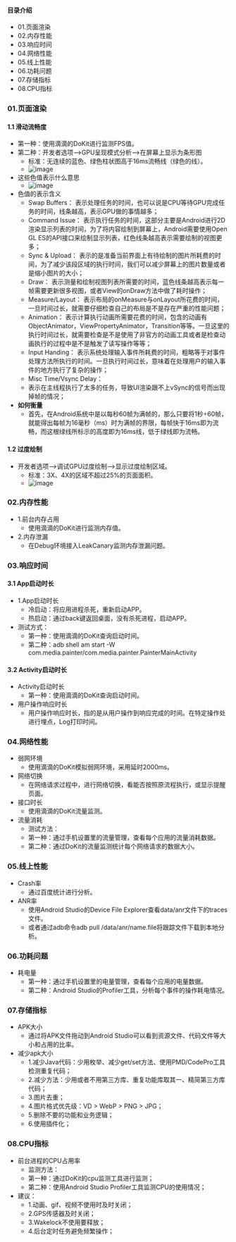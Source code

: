 #### 目录介绍
- 01.页面渲染
- 02.内存性能
- 03.响应时间
- 04.网络性能
- 05.线上性能
- 06.功耗问题
- 07.存储指标
- 08.CPU指标



### 01.页面渲染
#### 1.1 滑动流畅度
- 第一种：使用滴滴的DoKit进行监测FPS值。
- 第二种：开发者选项——>GPU呈现模式分析——>在屏幕上显示为条形图
    - 标准：无连续的蓝色、绿色柱状图高于16ms流畅线（绿色的线）。
    - ![image](https://img-blog.csdnimg.cn/2021033015061357.png?x-oss-process=image/watermark,type_ZmFuZ3poZW5naGVpdGk,shadow_10,text_aHR0cHM6Ly9ibG9nLmNzZG4ubmV0L20wXzM3NzAwMjc1,size_16,color_FFFFFF,t_70)
- 这些色值表示什么意思
    - ![image](https://img-blog.csdnimg.cn/20210330150819286.png?x-oss-process=image/watermark,type_ZmFuZ3poZW5naGVpdGk,shadow_10,text_aHR0cHM6Ly9ibG9nLmNzZG4ubmV0L20wXzM3NzAwMjc1,size_16,color_FFFFFF,t_70)
- 色值的表示含义
    - Swap Buffers：             表示处理任务的时间，也可以说是CPU等待GPU完成任务的时间，线条越高，表示GPU做的事情越多；
    - Command Issue：         表示执行任务的时间，这部分主要是Android进行2D渲染显示列表的时间，为了将内容绘制到屏幕上，Android需要使用Open GL ES的API接口来绘制显示列表，红色线条越高表示需要绘制的视图更多；
    - Sync & Upload：           表示的是准备当前界面上有待绘制的图片所耗费的时间，为了减少该段区域的执行时间，我们可以减少屏幕上的图片数量或者是缩小图片的大小；
    - Draw：                         表示测量和绘制视图列表所需要的时间，蓝色线条越高表示每一帧需要更新很多视图，或者View的onDraw方法中做了耗时操作；
    - Measure/Layout：         表示布局的onMeasure与onLayout所花费的时间，一旦时间过长，就需要仔细检查自己的布局是不是存在严重的性能问题；
    - Animation：                  表示计算执行动画所需要花费的时间，包含的动画有ObjectAnimator，ViewPropertyAnimator，Transition等等。一旦这里的执行时间过长，就需要检查是不是使用了非官方的动画工具或者是检查动画执行的过程中是不是触发了读写操作等等；
    - Input Handing：             表示系统处理输入事件所耗费的时间，粗略等于对事件处理方法所执行的时间。一旦执行时间过长，意味着在处理用户的输入事件的地方执行了复杂的操作；
    - Misc Time/Vsync Delay：
    - 表示在主线程执行了太多的任务，导致UI渲染跟不上vSync的信号而出现掉帧的情况；
- **如何衡量**
    - 首先，在Android系统中是以每秒60帧为满帧的，那么只要将1秒÷60帧，就能得出每帧为16毫秒（ms）时为满帧的界限，每帧快于16ms即为流畅，而这根绿线所标示的高度即为16ms线，低于绿线即为流畅。


#### 1.2 过度绘制
- 开发者选项——>调试GPU过度绘制——>显示过度绘制区域。
    - 标准：3X、4X的区域不超过25%的页面面积。
    - ![image](https://img-blog.csdnimg.cn/20210330151526917.png?x-oss-process=image/watermark,type_ZmFuZ3poZW5naGVpdGk,shadow_10,text_aHR0cHM6Ly9ibG9nLmNzZG4ubmV0L20wXzM3NzAwMjc1,size_16,color_FFFFFF,t_70)




### 02.内存性能
- 1.前台内存占用
    - 使用滴滴的DoKit进行监测内存值。
- 2.内存泄漏
    - 在Debug环境接入LeakCanary监测内存泄漏问题。



### 03.响应时间
#### 3.1 App启动时长
- 1.App启动时长
    - 冷启动：将应用进程杀死，重新启动APP。
    - 热启动：通过back键返回桌面，没有杀死进程，启动APP。
- 测试方式：
    - 第一种：使用滴滴的DoKit查询启动时间。
    - 第二种：adb shell am start -W com.media.painter/com.media.painter.PainterMainActivity


#### 3.2 Activity启动时长
- Activity启动时长
    - 第一种：使用滴滴的DoKit查询启动时间。
- 用户操作响应时长
    - 用户操作响应时长，指的是从用户操作到响应完成的时间。在特定操作处进行埋点，Log打印时间。



### 04.网络性能
- 弱网环境
    - 使用滴滴的DoKit模拟弱网环境，采用延时2000ms。
- 网络切换
    - 在网络请求过程中，进行网络切换，看能否按照原流程执行，或显示提醒页面。
- 接口时长
    - 使用滴滴的DoKit流量监测。
- 流量消耗
    - 测试方法：
    - 第一种：通过手机设置里的流量管理，查看每个应用的流量消耗数据。
    - 第二种：通过DoKit的流量监测统计每个网络请求的数据大小。



### 05.线上性能
- Crash率
    - 通过百度统计进行分析。
- ANR率
    - 使用Android Studio的Device File Explorer查看data/anr文件下的traces文件。
    - 或者通过adb命令adb pull /data/anr/name.file将跟踪文件下载到本地分析。



### 06.功耗问题
- 耗电量
    - 第一种：通过手机设置里的电量管理，查看每个应用的电量数据。
    - 第二种：Android Studio的Profiler工具，分析每个事件的操作耗电情况。



### 07.存储指标
- APK大小
    - 通过将APK文件拖动到Android  Studio可以看到资源文件、代码文件等大小和占用的比率。
- 减少apk大小
    - 1.减少Java代码：少用枚举、减少get/set方法、使用PMD/CodePro工具检测重复代码；
    - 2.减少方法：少用或者不用第三方库、重复功能库取其一、精简第三方库代码；
    - 3.图片去重；
    - 4.图片格式优先级：VD > WebP > PNG > JPG；
    - 5.删除不要的功能和业务逻辑；
    - 6.使用插件化；



### 08.CPU指标
- 前台进程的CPU占用率
    - 监测方法：
    - 第一种：通过DoKit的cpu监测工具进行监测；
    - 第二种：使用Android Studio Profiler工具监测CPU的使用情况；
- 建议：
    - 1.动画、gif、视频不使用时及时关闭；
    - 2.GPS传感器及时关闭；
    - 3.Wakelock不使用要释放；
    - 4.后台定时任务避免频繁操作；
















